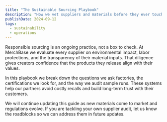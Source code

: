```yaml
---
title: "The Sustainable Sourcing Playbook"
description: "How we vet suppliers and materials before they ever touch your storefront."
publishDate: 2024-09-12
tags:
  - sustainability
  - operations
---
```


Responsible sourcing is an ongoing practice, not a box to check. At MerchBase we evaluate every supplier on environmental impact, labor protections, and the transparency of their material inputs. That diligence gives creators confidence that the products they release align with their values.

In this playbook we break down the questions we ask factories, the certifications we look for, and the way we audit sample runs. These systems help our partners avoid costly recalls and build long-term trust with their customers.

We will continue updating this guide as new materials come to market and regulations evolve. If you are tackling your own supplier audit, let us know the roadblocks so we can address them in future updates.
